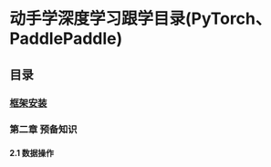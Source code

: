
# 动手学深度学习跟学目录(PyTorch、PaddlePaddle)

## 目录

### [框架安装](./pytorch_install.md)

### 第二章 预备知识

#### 2.1 数据操作